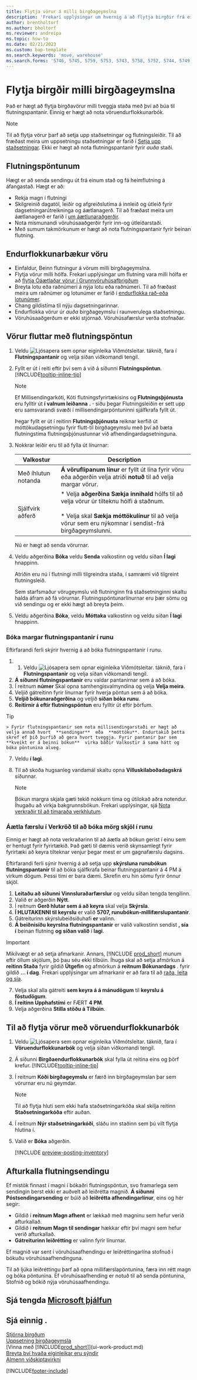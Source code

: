```yaml
---
title: Flytja vörur á milli birgðageymslna
description: 'Frekari upplýsingar um hvernig á að flytja birgðir frá einum stað eða vöruhúsi til annars, annað hvort með endurflokkunarbók eða flutningspöntunum.'
author: brentholtorf
ms.author: bholtorf
ms.reviewer: andreipa
ms.topic: how-to
ms.date: 02/21/2023
ms.custom: bap-template
ms.search.keywords: 'move, warehouse'
ms.search.forms: '5746, 5745, 5759, 5753, 5743, 5758, 5752, 5744, 5749, 5740, 5741, 5742, 5757, 5748, 5747, 9285, 5756, 5755'
---
```

# <a name="transfer-inventory-between-locations" />Flytja birgðir milli birgðageymslna

Það er hægt að flytja birgðavörur milli tveggja staða með því að búa til flutningspantanir. Einnig er hægt að nota vöruendurflokkunarbók.

> [!NOTE]
> Til að flytja vörur þarf að setja upp staðsetningar og flutningsleiðir. Til að fræðast meira um uppsetningu staðsetningar er farið í  [Setja upp staðsetningar](inventory-how-setup-locations.md). Ekki er hægt að nota flutningspantanir fyrir  *auða*  staði.

## <a name="transfer-orders" />Flutningspöntunum

Hægt er að senda sendingu út frá einum stað og fá heimflutning á áfangastað. Hægt er að:

* Rekja magn í flutningi
* Skilgreinið dagatöl, leiðir og afgreiðslutíma á innleið og útleið fyrir dagsetningarútreikninga og áætlanagerð. Til að fræðast meira um áætlanagerð er farið í  [um áætlunaraðgerðir](production-about-planning-functionality.md).
* Nota mismunandi vöruhúsaaðgerðir fyrir inn-og útleiðarstaði.
* Með sumum takmörkunum er hægt að nota flutningspantanir fyrir beinan flutning.

## <a name="item-reclassification-journals" />Endurflokkunarbækur vöru

* Einfaldur, Beinn flutningur á vörum milli birgðageymslna.
* Flytja vörur milli hólfa. Frekari upplýsingar um flutning vara milli hólfa er að  [flytja Óáætlaðar vörur í Grunnvöruhúsafbrigðum](warehouse-how-to-move-items-ad-hoc-in-basic-warehousing.md)
* Breyta lotu eða raðnúmeri á nýja lotu eða raðnúmeri. Til að fræðast meira um raðnúmer og lotunúmer er farið í  [endurflokka rað-eða lotunúmer](inventory-how-work-item-tracking.md#to-reclassify-serial-or-lot-numbers).
* Chang gildistíma til nýju dagsetningarinnar.
* Endurflokka vörur úr  *auða*  birgðageymslu í raunverulega staðsetningu.
* Vöruhúsaaðgerðum er ekki stjórnað. Vöruhúsafærslur verða stofnaðar.

## <a name="to-transfer-items-with-a-transfer-order" />Vörur fluttar með flutningspöntun

1. Veldu ![Ljósapera sem opnar eiginleika Viðmótsleitar.](media/ui-search/search_small.png "Segðu mér hvað þú vilt gera") táknið, fara í **Flutningspantanir** og velja síðan viðkomandi tengil.
2. Fyllt er út í reiti eftir því sem á við á síðunni **Flutningspöntun**. [!INCLUDE[tooltip-inline-tip](includes/tooltip-inline-tip_md.md)]

    > [!NOTE]  
    >   Ef Millisendingarkóti, Kóti flutningsfyrirtækisins og  **Flutningsþjónusta** eru fylltir út  **í valnum leiðanna** **.**  **·**  síðu þegar Flutningsleiðin er sett upp eru samsvarandi svæði í millisendingarpöntuninni sjálfkrafa fyllt út.

    Þegar fyllt er út í reitinn **Flutningsþjónusta** reiknar kerfið út móttökudagsetningu fyrir flutt-til birgðageymslu með því að bæta flutningstíma flutningsþjónustunnar við afhendingardagsetninguna.

3. Nokkrar leiðir eru til að fylla út línurnar:

    |Valkostur  |Description  |
    |---------|---------|
    |Með íhlutun notanda     |  **Á vöruflipanum línur**  er fyllt út lína fyrir vöru eða aðgerðin velja atriði  **notuð**  til að velja margar vörur.        |
    |Sjálfvirk aðferð     | * Velja  **aðgerðina Sækja innihald**  hólfs til að velja vörur úr tilteknu hólfi á staðnum.<br><br>* Velja skal  **Sækja móttökulínur**  til að velja vörur sem eru nýkomnar í sendist-frá birgðageymslunni.        |

    Nú er hægt að senda vörurnar.
4. Veldu aðgerðina **Bóka** veldu **Senda** valkostinn og veldu síðan **Í lagi** hnappinn.

    Atriðin eru nú í flutningi milli tilgreindra staða, í samræmi við tilgreint flutningsleið.

    Sem starfsmaður vörugeymslu við flutninginn frá staðsetninginni skaltu halda áfram að fá vörurnar. Flutningspöntunarlínurnar eru þær sömu og við sendingu og er ekki hægt að breyta þeim.
5. Veldu aðgerðina **Bóka**, veldu **Móttaka** valkostinn og veldu síðan **Í lagi** hnappinn.

### <a name="post-multiple-transfer-orders-in-a-batch" />Bóka margar flutningspantanir í runu

Eftirfarandi ferli skýrir hvernig á að bóka flutningspantanir í runu.

1. 1. Veldu ![Ljósapera sem opnar eiginleika Viðmótsleitar.](media/ui-search/search_small.png "Segðu mér hvað þú vilt gera") táknið, fara í **Flutningspantanir** og velja síðan viðkomandi tengil.  
2.  **Á síðunni flutningspantanir**  eru valdar pantanirnar sem á að bóka.
3. Í reitnum **númer** Skal opna samhengisvalmyndina og velja  **Velja meira**.
4. Veljið gátreitinn fyrir línurnar fyrir hverja pöntun sem á að bóka.
5.  **Veljið bókunaraðgerðina**  og veljið  **síðan bóka runu**.
6.  **Reitirnir á eftir flutningspöntun**  eru fylltir út eftir þörfum.

   > [!TIP]
    > Fyrir flutningspantanir sem nota millisendingarstaði er hægt að velja annað hvort  **sendingar**  eða  **móttöku**. Endurtakið þetta skref ef þið þurfið að gera hvort tveggja. Fyrir pantanir þar sem  **kveikt er á beinni bókun**  virka báðir Valkostir á sama hátt og bóka pöntunina alveg.

7. Veldu  **í lagi**.
8. Til að skoða hugsanleg vandamál skaltu opna  **Villuskilaboðadagskrá**  síðunnar.

    > [!NOTE]
    > Bókun margra skjala gæti tekið nokkurn tíma og útilokað aðra notendur. Íhugaðu að virkja bakgrunnsbókun. Frekari upplýsingar, sjá [Nota verkraðir til að tímaraða verkhlutum](/dynamics365/business-central/admin-job-queues-schedule-tasks).

### <a name="schedule-a-job-queue-entry-to-post-multiple-documents-in-a-batch" />Áætla færslu í Verkröð til að bóka mörg skjöl í runu

Einnig er hægt að nota verkraðarinn til að áætla að bókun gerist í einu sem er hentugt fyrir fyrirtækið. Það gæti til dæmis verið skynsamlegt fyrir fyrirtæki að keyra tilteknar venjur þegar mest er um gagnafærslu dagsins.

Eftirfarandi ferli sýnir hvernig á að setja upp  **skýrsluna runubókun flutningspantanir**  til að bóka sjálfkrafa beinar flutningspantanir á 4 PM á virkum dögum. Þessi tími er bara dæmi. Skrefin eru hin sömu fyrir önnur skjöl.  

1.  **Leitaðu að síðunni Vinnsluraðarfærslur**  og veldu síðan tengda tengilinn.  
2. Valið er aðgerðin **Nýtt**.  
3. Í reitnum **Gerð hlutar sem á að keyra** skal velja **Skýrsla**.  
4.  **Í HLUTAKENNI til keyrslu**  er valið  **5707, runubókun-millifærslupantanir**.
5. Gátreiturinn skýrslubeiðsíðuhafi  **er**  valinn.
6.  **Á beiðnisíðu keyrslna flutningspantanir**  er valið valkostinn sendist  **, sía í**  beinan flutning  **og síðan valið** í  **lagi**.

   > [!IMPORTANT]
   > Mikilvægt er að setja afmarkanir. Annars,  [!INCLUDE [prod_short](includes/prod_short.md)]  munum eftir öllum skjölum, þó þau séu ekki tilbúin. Íhuga skal að setja afmörkun á  **reitinn Staða**  fyrir gildið  **Útgefin** og afmörkun á  **reitnum Bókunardags**  . fyrir gildið  **... í dag**. Frekari upplýsingar um afmarkanir er að fara til að  [raða, leita og sía](/dynamics365/business-central/ui-enter-criteria-filters).

7. Velja skal alla gátreiti  **sem keyra á á mánudögum**  til  **keyrslu á föstudögum**.
8.  **Í reitinn Upphafstími**  er FÆRT  **4 PM**.
9. Velja aðgerðina **Stilla stöðu á Tilbúin**.

## <a name="to-transfer-items-with-the-item-reclassification-journal" />Til að flytja vörur með vöruendurflokkunarbók

1. Veldu ![Ljósapera sem opnar eiginleika Viðmótsleitar.](media/ui-search/search_small.png "Segðu mér hvað þú vilt gera") táknið, fara í **Vöruendurflokkunarbók** og velja síðan viðkomandi tengil.
2. Á síðunni **Birgðaendurflokkunarbók** skal fylla út reitina eins og þörf krefur. [!INCLUDE[tooltip-inline-tip](includes/tooltip-inline-tip_md.md)]
3. Í reitnum **Kóði birgðageymslu** er færð inn birgðageymslan þar sem vörurnar eru nú geymdar.

    > [!NOTE]  
    > Til að flytja hluti sem ekki hafa staðsetningarkóða skal skilja reitinn **Staðsetningarkóða** eftir auðan.
4. Í reitnum **Nýr staðsetningarkóði**, sláðu inn staðinn sem þú vilt flytja hlutina í.
5. Valið er **Bóka** aðgerðin.

    [!INCLUDE [preview-posting-inventory](includes/preview-posting-inventory.md)]

## <a name="undo-a-transfer-shipment" />Afturkalla flutningsendingu

Ef mistök finnast í magni í bókaðri flutningspöntun, svo framarlega sem sendingin berst ekki er auðvelt að leiðrétta magnið.  **Á síðunni Póstsendingarsending**  er búið að  **leiðrétta afhendingarlínur**, eins og hér segir:

* Gildið í  **reitnum Magn afhent**  er lækkað með magninu sem hefur verið afturkallað.
* Gildið í  **reitnum Magn til sendingar**  hækkar eftir því magni sem hefur verið afturkallað.
*  **Gátreiturinn leiðrétting**  er valinn fyrir línurnar.

Ef magnið var sent í vöruhúsaafhendingu er leiðréttingarlína stofnuð í bókuðu vöruhúsaafhendinguna.

Til að ljúka leiðréttingu þarf að opna millifærslapöntunina, færa inn rétt magn og bóka pöntunina. Ef vöruhúsaafhending er notuð til að senda pöntunina, Stofnið og bókið nýja vöruhúsaafhendingu.

## <a name="see-related-microsoft-training" />Sjá tengda [Microsoft þjálfun](/training/modules/transfer-items/)

## <a name="see-also" />Sjá einnig .

[Stjórna birgðum](inventory-manage-inventory.md)  
[Uppsetning birgðageymsla](inventory-how-setup-locations.md)  
[Vinna með [!INCLUDE[prod_short](includes/prod_short.md)]](ui-work-product.md)  
[Breyta því hvaða eiginleikar eru sýndir](ui-experiences.md)  
[Almenn viðskiptavirkni](ui-across-business-areas.md)

[!INCLUDE[footer-include](includes/footer-banner.md)]
